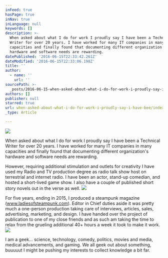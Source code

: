 ```yaml
---
inFeed: true
hasPage: true
inNav: true
inLanguage: null
keywords: []
description: >-
  When asked about what I do for work I proudly say I have been a Technical
  Writer for over 20 years. I have worked for many IT companies in many
  capacities and finally found that documenting different organization's
  hardware and software needs are rewarding.
datePublished: '2016-06-15T22:33:42.261Z'
dateModified: '2016-06-15T22:33:06.198Z'
title: ''
author:
  - name: ''
    url: ''
sourcePath: >-
  _posts/2016-06-15-when-asked-about-what-i-do-for-work-i-proudly-say-i-have-bee.md
authors: []
publisher: null
starred: true
url: when-asked-about-what-i-do-for-work-i-proudly-say-i-have-bee/index.html
_type: Article

---
```

![](https://the-grid-user-content.s3-us-west-2.amazonaws.com/0316144f-444b-49f5-b9b7-cab6eabe24c2.jpg)

When asked about what I do for work I proudly say I have been a Technical Writer for over 20 years. I have worked for many IT companies in many capacities and finally found that documenting different organization's hardware and software needs are rewarding.

However, requiring additional stimulation and outlets for creativity I have used my Radio and TV production degree as radio talk show host on terrestrial and internet radio. I have been an actor, stand-up comedian, and hosted a short-lived game show. I also have a couple of published short story novels out in the verse as well. ![](https://the-grid-user-content.s3-us-west-2.amazonaws.com/0f321892-890d-4dba-93a0-06bd010d3549.jpg)

For five years, ending in 2015, I produced a steampunk magazine (www.ladiesofsteampunk.com). Editor in Chief duties aside it was pretty much a one-person production taking care of interviews, articles, sales, advertising, marketing, and design. I have handed over the project of publication to one of my close friends and as such am taking the time to relax from the grueling additional 40+ hours a week it took to make it work. ![](https://the-grid-user-content.s3-us-west-2.amazonaws.com/7a435548-8f53-47e7-ac9e-021ab8599aa4.jpg)

I am a geek... science, technology, comedy, politics, movies and media, medical advancements, and gaming. We all geek out about something, buuuuut I might be pushing my interests to collect knowledge a bit far.